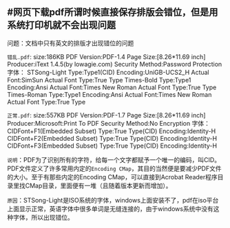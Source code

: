 #网页下载pdf所谓时候直接保存排版会错位，但是用系统打印机就不会出现问题
--------
问题：文档中只有英文的排版才出现错位的问题

`错乱.pdf`:
    size:186KB
    PDF Version:PDF-1.4
    Page Size:[8.26*11.69 inch]
    Producer:iText 1.4.5(by lowagie.com)
    Security Method:Password Protection
    字体：
	STSong-Light
	    Type:Type1(CID)
	    Encoding:UniGB-UCS2_H
	    Actual Font:SimSun
	    Actual Font Type:True Type
	Times-Bold
	    Type:Type1
	    Encoding:Ansi
	    Actual Font:Times New Roman
	    Actual Font Type:True Type
	Times-Roman
	    Type:Type1
	    Encoding:Ansi
	    Actual Font:Times New Roman
	    Actual Font Type:True Type

`正常.pdf`:
    size:557KB
    PDF Version:PDF-1.7
    Page Size:[8.26*11.69 inch]
    Producer:Microsoft:Print To PDF
    Security Method:No Encryption
    字体：
	CIDFont+F1(Embedded Subset)
	    Type:True Type(CID)
	    Encoding:Identity-H
	CIDFont+F2(Embedded Subset)
	    Type:True Type(CID)
	    Encoding:Identity-H
	CIDFont+F3(Embedded Subset)
	    Type:True Type(CID)
	    Encoding:Identity-H

`说明`：PDF为了识别所有的字符，给每一个文字都赋予一个唯一的编码，叫CID。
PDF文件定义了许多常用内定的`Encoding CMap`，其目的当然便是要减少PDF文件的大小。至于有那些内定的Encoding CMap，可以直接到Acrobat Reader程序目录里找CMap目录，里面便有一堆（且随着版本更新而增加）。

`原因`：STSong-Light是ISO系统的字体，windows上面安装不了，pdf在iso平台上面显示正常，英语字体中很多单词是无缝连接的，由于windows系统中没有这种字体，所以出现错位。









